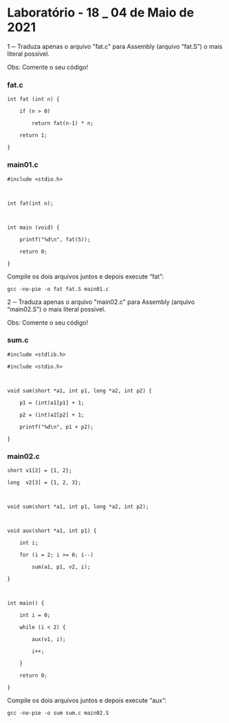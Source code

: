 # Laboratório - 18 _ 04 de Maio de 2021

1 ─ Traduza apenas o arquivo "fat.c" para Assembly (arquivo “fat.S”) o mais literal possível. 

Obs: Comente o seu código!

### fat.c

    int fat (int n) {

        if (n > 0)

            return fat(n-1) * n;

        return 1;  

    }

### main01.c

    #include <stdio.h>



    int fat(int n);



    int main (void) {

        printf("%d\n", fat(5));

        return 0;

    }

Compile os dois arquivos juntos e depois execute “fat”:

    gcc -no-pie -o fat fat.S main01.c

2 ─ Traduza apenas o arquivo "main02.c" para Assembly (arquivo “main02.S”) o mais literal possível. 

Obs: Comente o seu código!

### sum.c

    #include <stdlib.h>

    #include <stdio.h>



    void sum(short *a1, int p1, long *a2, int p2) {

        p1 = (int)a1[p1] + 1;

        p2 = (int)a2[p2] + 1;

        printf("%d\n", p1 + p2);

    }

### main02.c

    short v1[2] = {1, 2};

    long  v2[3] = {1, 2, 3};



    void sum(short *a1, int p1, long *a2, int p2);



    void aux(short *a1, int p1) {

        int i;

        for (i = 2; i >= 0; i--)

            sum(a1, p1, v2, i);

    }



    int main() {

        int i = 0;

        while (i < 2) {

            aux(v1, i);

            i++;

        }

        return 0;

    }

Compile os dois arquivos juntos e depois execute “aux”:

    gcc -no-pie -o sum sum.c main02.S